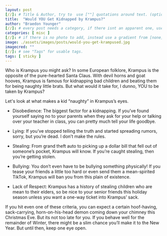 ```yaml
---
layout: post
[//]: # Title & Author, try to  use [""] quotations around text. (optional, just formality).
title:  "Would YOU Get Kidnapped by Krampus?"
author: "Braedon Younger"
[//]: # every post needs a category, if there isnt an apparent one, use [misc].
categories: [ misc ]
[//]: # if there is no photo to add, instead use a gradient from [none] folder by picking a number from 1-10. (all gradients are .jpg)
image: ./assets/images/posts/would-you-get-krampused.jpg
imagecred: ""
[//]: # see "Tags" for usable tags.
tags: [ sticky ]
---
```

Who is Krampus you might ask? In some European folklore, Krampus is the opposite of the pure-hearted Santa Claus. With devil horns and goat hooves, Krampus is famous for kidnapping bad children and beating them for being naughty little brats. But what would it take for, I dunno, YOU to be taken by Krampus?

Let's look at what makes a kid “naughty” in Krampus’s eyes.

- Disobedience: The biggest factor for a kidnapping. If you’ve found yourself saying no to your parents when they ask for your help or talking over your teacher in class, you can pretty much tell your life goodbye.

- Lying: If you’ve stopped telling the truth and started spreading rumors, sorry, but you’re dead. I don’t make the rules.

- Stealing: From grand theft auto to picking up a dollar bill that fell out of someone’s pocket, Krampus will know. If you’re caught stealing, then you’re getting stolen.

- Bullying: You don’t even have to be bullying something physically! If you tease your friends a little too hard or even send them a mean-spirited TikTok, Krampus will ban you from this plain of existence.

- Lack of Respect: Krampus has a history of stealing children who are mean to their elders, so be nice to your senior friends this holiday season unless you want a one-way ticket into Krampus’ sack. 

If you hit even one of these criteria, you can expect a certain hoof-having, sack-carrying, horn-on-his-head demon coming down your chimney this Christmas Eve. But its not too late for you. If you behave well for the remainder of Winter, there might be a slim chance you’ll make it to the New Year. But until then, keep one eye open.